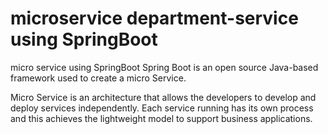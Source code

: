 # microservice department-service using SpringBoot
micro service using SpringBoot
Spring Boot is an open source Java-based framework used to create a micro Service.

Micro Service is an architecture that allows the developers to develop and deploy services independently.
Each service running has its own process and this achieves the lightweight model to support business applications.